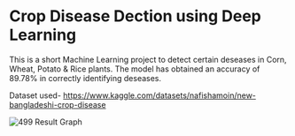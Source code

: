 
# Crop Disease Dection using Deep Learning

This is a short Machine Learning project to detect certain deseases in Corn, Wheat, Potato & Rice plants. The model has obtained an accuracy of 89.78% in correctly identifying deseases. 

Dataset used- https://www.kaggle.com/datasets/nafishamoin/new-bangladeshi-crop-disease

![499 Result Graph](https://github.com/user-attachments/assets/4b804a3c-bf60-40e0-832b-30b74805067d)




